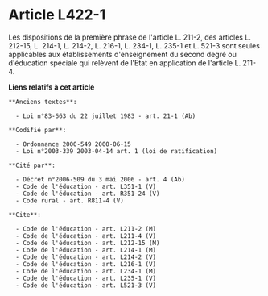# Article L422-1

Les dispositions de la première phrase de l'article L. 211-2, des articles L. 212-15, L. 214-1, L. 214-2, L. 216-1, L. 234-1,
L. 235-1 et L. 521-3 sont seules applicables aux établissements d'enseignement du second degré ou d'éducation spéciale qui
relèvent de l'Etat en application de l'article L. 211-4.

**Liens relatifs à cet article**

	**Anciens textes**:

	  - Loi n°83-663 du 22 juillet 1983 - art. 21-1 (Ab)

	**Codifié par**:

	  - Ordonnance 2000-549 2000-06-15
	  - Loi n°2003-339 2003-04-14 art. 1 (loi de ratification)

	**Cité par**:

	  - Décret n°2006-509 du 3 mai 2006 - art. 4 (Ab)
	  - Code de l'éducation - art. L351-1 (V)
	  - Code de l'éducation - art. R351-24 (V)
	  - Code rural - art. R811-4 (V)

	**Cite**:

	  - Code de l'éducation - art. L211-2 (M)
	  - Code de l'éducation - art. L211-4 (V)
	  - Code de l'éducation - art. L212-15 (M)
	  - Code de l'éducation - art. L214-1 (M)
	  - Code de l'éducation - art. L214-2 (V)
	  - Code de l'éducation - art. L216-1 (V)
	  - Code de l'éducation - art. L234-1 (M)
	  - Code de l'éducation - art. L235-1 (V)
	  - Code de l'éducation - art. L521-3 (V)
